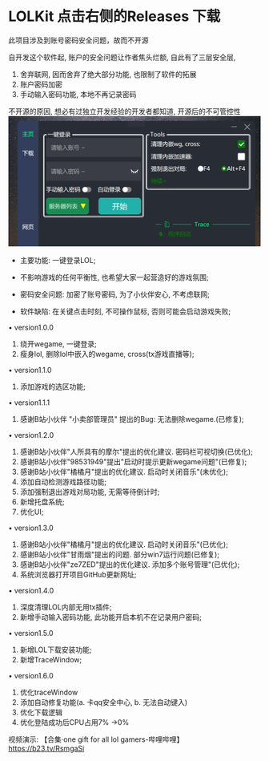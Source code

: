 # LOLKit 点击右侧的Releases 下载
此项目涉及到账号密码安全问题，故而不开源

自开发这个软件起, 账户的安全问题让作者焦头烂额, 自此有了三层安全层,

1. 舍弃联网, 因而舍弃了绝大部分功能, 也限制了软件的拓展
2. 账户密码加密
3. 手动输入密码功能, 本地不再记录密码
   
不开源的原因, 想必有过独立开发经验的开发者都知道, 开源后的不可管控性
![image](GUI.png)

* 主要功能: 一键登录LOL;
 
* 不影响游戏的任何平衡性, 也希望大家一起营造好的游戏氛围;

* 密码安全问题: 加密了账号密码, 为了小伙伴安心, 不考虑联网;

* 软件缺陷: 在关键点击时刻, 不可操作鼠标, 否则可能会启动游戏失败;

• version1.0.0
1. 绕开wegame, 一键登录;
2. 瘦身lol, 删除lol中嵌入的wegame, cross(tx游戏直播等);

• version1.1.0
1. 添加游戏的选区功能;

• version1.1.1
1. 感谢B站小伙伴 "小卖部管理员" 提出的Bug: 无法删除wegame.(已修复);

• version1.2.0
1. 感谢B站小伙伴"人所具有的摩尔"提出的优化建议. 密码栏可视切换(已优化);
2. 感谢B站小伙伴"98531949"提出"启动时提示更新wegame问题"(已修复);
3. 感谢B站小伙伴"橘橘月"提出的优化建议. 启动时关闭音乐"(未优化);
4. 添加自动检测游戏路径功能;
5. 添加强制退出游戏对局功能, 无需等待倒计时;
6. 新增托盘系统;
7. 优化UI;
  
• version1.3.0
1. 感谢B站小伙伴"橘橘月"提出的优化建议. 启动时关闭音乐"(已优化);
2. 感谢B站小伙伴"甘雨烟"提出的问题. 部分win7运行问题(已修复);
3. 感谢B站小伙伴"ze7ZED"提出的优化建议. 添加多个账号管理"(已优化);
4. 系统浏览器打开项目GitHub更新网址;
 

• version1.4.0
1. 深度清理LOL内部无用tx插件;
2. 新增手动输入密码功能, 此功能开启本机不在记录用户密码;

• version1.5.0
1. 新增LOL下载安装功能;
2. 新增TraceWindow;

   
• version1.6.0
1. 优化traceWindow
2. 添加自动修复功能(a. 卡qq安全中心,  b. 无法自动键入)
3. 优化下载逻辑
4. 优化登陆成功后CPU占用7% ->0%
   
视频演示:
【合集·one gift for all lol gamers-哔哩哔哩】 https://b23.tv/RsmgaSi
